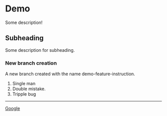# Demo

Some description!

## Subheading

Some description for subheading.

### New branch creation

A new branch created with the name demo-feature-instruction.

1. Single man
2. Double mistake.
3. Tripple bug

---

[Google](https://google.com)
